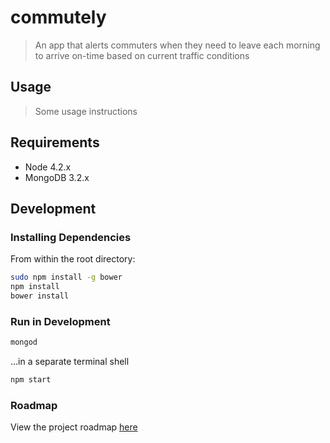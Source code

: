 # commutely

> An app that alerts commuters when they need to leave each morning to arrive on-time based on current traffic conditions

## Usage

> Some usage instructions

## Requirements

- Node 4.2.x
- MongoDB 3.2.x

## Development

### Installing Dependencies

From within the root directory:

```sh
sudo npm install -g bower
npm install
bower install
```

### Run in Development
```sh
mongod
```
...in a separate terminal shell
```sh
npm start
```

### Roadmap

View the project roadmap [here](https://github.com/ColinWhitmarsh/commutely/issues)
